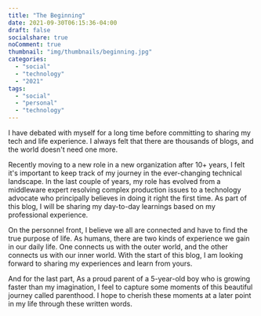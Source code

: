 ```yaml
---
title: "The Beginning"
date: 2021-09-30T06:15:36-04:00
draft: false
socialshare: true
noComment: true
thumbnail: "img/thumbnails/beginning.jpg"
categories:
  - "social"
  - "technology"
  - "2021"
tags:
  - "social"
  - "personal"
  - "technology"
---
```



I have debated with myself for a long time before committing to sharing my tech and life experience. I always felt that there are thousands of blogs, and the world doesn't need one more.

<!--more-->

Recently moving to a new role in a new organization after 10+ years, I felt it's important to keep track of my journey in the ever-changing technical landscape. In the last couple of years, my role has evolved from a middleware expert resolving complex production issues to a technology advocate who principally believes in doing it right the first time.  As part of this blog, I will be sharing my day-to-day learnings based on my professional experience.

On the personnel front, I believe we all are connected and have to find the true purpose of life. As humans, there are two kinds of experience we gain in our daily life. One connects us with the outer world, and the other connects us with our inner world. With the start of this blog, I am looking forward to sharing my experiences and learn from yours.

And for the last part, As a proud parent of a 5-year-old boy who is growing faster than my imagination, I feel to capture some moments of this beautiful journey called parenthood.  I hope to cherish these moments at a later point in my life through these written words.
